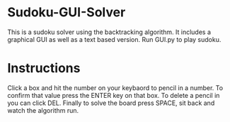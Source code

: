 # Sudoku-GUI-Solver
This is a sudoku solver using the backtracking algorithm. It includes a graphical GUI as well as a text based version.
Run GUI.py to play sudoku.

# Instructions
Click a box and hit the number on your keybaord to pencil in a number. To confirm that value press the ENTER key on that box. To delete a pencil in you can click DEL. Finally to solve the board press SPACE, sit back and watch the algorithm run.



